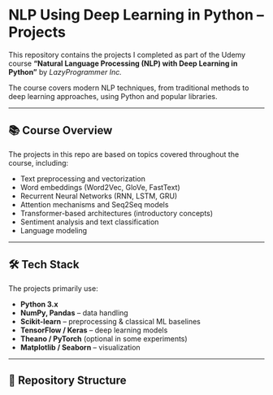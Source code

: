 # NLP Using Deep Learning in Python – Projects

This repository contains the projects I completed as part of the Udemy course **“Natural Language Processing (NLP) with Deep Learning in Python”** by *LazyProgrammer Inc.*  

The course covers modern NLP techniques, from traditional methods to deep learning approaches, using Python and popular libraries.

---

## 📚 Course Overview
The projects in this repo are based on topics covered throughout the course, including:

- Text preprocessing and vectorization  
- Word embeddings (Word2Vec, GloVe, FastText)  
- Recurrent Neural Networks (RNN, LSTM, GRU)  
- Attention mechanisms and Seq2Seq models  
- Transformer-based architectures (introductory concepts)  
- Sentiment analysis and text classification  
- Language modeling  

---

## 🛠️ Tech Stack
The projects primarily use:

- **Python 3.x**  
- **NumPy, Pandas** – data handling  
- **Scikit-learn** – preprocessing & classical ML baselines  
- **TensorFlow / Keras** – deep learning models  
- **Theano / PyTorch** (optional in some experiments)  
- **Matplotlib / Seaborn** – visualization  

---

## 📂 Repository Structure

